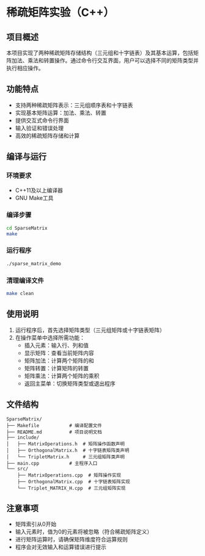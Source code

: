 # 稀疏矩阵实验（C++）

## 项目概述
本项目实现了两种稀疏矩阵存储结构（三元组和十字链表）及其基本运算，包括矩阵加法、乘法和转置操作。通过命令行交互界面，用户可以选择不同的矩阵类型并执行相应操作。

## 功能特点
- 支持两种稀疏矩阵表示：三元组顺序表和十字链表
- 实现基本矩阵运算：加法、乘法、转置
- 提供交互式命令行界面
- 输入验证和错误处理
- 高效的稀疏矩阵存储和计算

## 编译与运行
### 环境要求
- C++11及以上编译器
- GNU Make工具

### 编译步骤
```bash
cd SparseMatrix
make
```

### 运行程序
```bash
./sparse_matrix_demo
```

### 清理编译文件
```bash
make clean
```

## 使用说明
1. 运行程序后，首先选择矩阵类型（三元组矩阵或十字链表矩阵）
2. 在操作菜单中选择所需功能：
   - 插入元素：输入行、列和值
   - 显示矩阵：查看当前矩阵内容
   - 矩阵加法：计算两个矩阵的和
   - 矩阵转置：计算矩阵的转置
   - 矩阵乘法：计算两个矩阵的乘积
   - 返回主菜单：切换矩阵类型或退出程序

## 文件结构
```
SparseMatrix/
├── Makefile           # 编译配置文件
├── README.md          # 项目说明文档
├── include/
│   ├── MatrixOperations.h  # 矩阵操作函数声明
│   ├── OrthogonalMatrix.h  # 十字链表矩阵类声明
│   └── TripletMatrix.h     # 三元组矩阵类声明
├── main.cpp           # 主程序入口
└── src/
    ├── MatrixOperations.cpp  # 矩阵操作实现
    ├── OrthogonalMatrix.cpp  # 十字链表矩阵实现
    └── Triplet_MATRIX_H.cpp  # 三元组矩阵实现
```

## 注意事项
- 矩阵索引从0开始
- 输入元素时，值为0的元素将被忽略（符合稀疏矩阵定义）
- 进行矩阵运算时，请确保矩阵维度符合运算规则
- 程序会对无效输入和运算错误进行提示